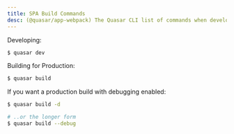 ```yaml
---
title: SPA Build Commands
desc: (@quasar/app-webpack) The Quasar CLI list of commands when developing or building a single page application.
---
```


Developing:

```bash
$ quasar dev
```

Building for Production:

```bash
$ quasar build
```

If you want a production build with debugging enabled:

```bash
$ quasar build -d

# ..or the longer form
$ quasar build --debug
```
